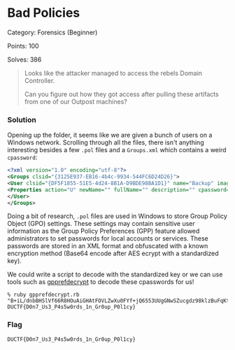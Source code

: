 # Bad Policies

Category: Forensics (Beginner)

Points: 100

Solves: 386

>Looks like the attacker managed to access the rebels Domain Controller.
>
>Can you figure out how they got access after pulling these artifacts from one of our Outpost machines?

### Solution

Opening up the folder, it seems like we are given a bunch of users on a Windows network. Scrolling through all the files, there isn't anything interesting besides a few `.pol` files and a `Groups.xml` which contains a weird `cpassword`:

```xml
<?xml version="1.0" encoding="utf-8"?>
<Groups clsid="{3125E937-EB16-4b4c-9934-544FC6D24D26}">
<User clsid="{DF5F1855-51E5-4d24-8B1A-D9BDE98BA1D1}" name="Backup" image="2" changed="2024-06-12 14:26:50" uid="{CE475804-94EA-4C12-8B2E-2B3FFF1A05C4}">
<Properties action="U" newName="" fullName="" description="" cpassword="B+iL/dnbBHSlVf66R8HOuAiGHAtFOVLZwXu0FYf+jQ6553UUgGNwSZucgdz98klzBuFqKtTpO1bRZIsrF8b4Hu5n6KccA7SBWlbLBWnLXAkPquHFwdC70HXBcRlz38q2" changeLogon="0" noChange="1" neverExpires="1" acctDisabled="0" userName="Backup"/>
</User>
</Groups>
```

Doing a bit of research, `.pol` files are used in Windows to store Group Policy Object (GPO) settings. These settings may contain sensitive user information as the Group Policy Preferences (GPP) feature allowed administrators to set passwords for local accounts or services. These passwords are stored in an XML format and obfuscated with a known encryption method (Base64 encode after AES ecrypt with a standardized key).

We could write a script to decode with the standardized key or we can use tools such as [gpprefdecrypt](https://github.com/reider-roque/pentest-tools/tree/master/password-cracking/gpprefdecrypt) to decode these cpasswords for us!

```shell
% ruby gpprefdecrypt.rb "B+iL/dnbBHSlVf66R8HOuAiGHAtFOVLZwXu0FYf+jQ6553UUgGNwSZucgdz98klzBuFqKtTpO1bRZIsrF8b4Hu5n6KccA7SBWlbLBWnLXAkPquHFwdC70HXBcRlz38q2"
DUCTF{D0n7_Us3_P4s5w0rds_1n_Gr0up_P0l1cy}
```


### Flag

```DUCTF{D0n7_Us3_P4s5w0rds_1n_Gr0up_P0l1cy}```
